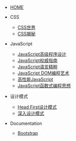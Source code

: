 * [HOME](/)

* CSS

  * [CSS世界](CSS/CSS世界/)
  * [CSS揭秘](CSS/CSS揭秘/)

* JavaScript

  * [JavaScript高级程序设计](JavaScript/JavaScript高级程序设计/)
  * [JavaScript权威指南](JavaScript/JavaScript权威指南/)
  * [JavaScript语言精粹](JavaScript/JavaScript语言精粹/)
  * [JavaScript DOM编程艺术](JavaScript/JavaScriptDOM编程艺术/)
  * [高性能JavaScript](JavaScript/高性能JavaScript/)
  * [JavaScript函数式编程思想](JavaScript/JavaScript函数式编程思想/)

* 设计模式

  * [Head First设计模式](设计模式/HeadFirst设计模式/)
  * [深入设计模式](设计模式/深入设计模式/)

* Documentation
  * [Bootstrap](Documentation/Bootstrap/)
